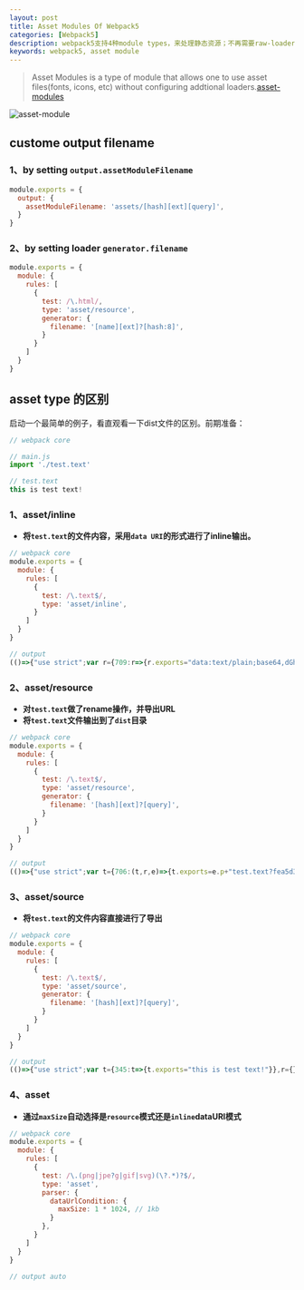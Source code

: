 ```yaml
---
layout: post
title: Asset Modules Of Webpack5
categories: [Webpack5]
description: webpack5支持4种module types，来处理静态资源；不再需要raw-loader,url-loader,file-loader。
keywords: webpack5, asset module
---
```


> Asset Modules is a type of module that allows one to use asset files(fonts, icons, etc) without configuring addtional loaders.[asset-modules](https://webpack.js.org/guides/asset-modules/#root)

![asset-module]({{site.url}}/mind/webpack5/asset-module.png)

## custome output filename

### 1、by setting `output.assetModuleFilename`

```javascript
module.exports = {
  output: {
    assetModuleFilename: 'assets/[hash][ext][query]',
  }
}
```

### 2、by setting loader `generator.filename`

```javascript
module.exports = {
  module: {
    rules: [
      {
        test: /\.html/,
        type: 'asset/resource',
        generator: {
          filename: '[name][ext]?[hash:8]',
        }
      }
    ]
  }
}
```

## asset type 的区别

启动一个最简单的例子，看直观看一下dist文件的区别。前期准备：

```javascript
// webpack core

// main.js
import './test.text'

// test.text
this is test text!
```

### 1、asset/inline

* **将`test.text`的文件内容，采用`data URI`的形式进行了inline输出。**

```javascript
// webpack core
module.exports = {
  module: {
    rules: [
      {
        test: /\.text$/,
        type: 'asset/inline',
      }
    ]
  }
}

// output
(()=>{"use strict";var r={709:r=>{r.exports="data:text/plain;base64,dGhpcyBpcyB0ZXN0IHRleHQh"}},t={};function e(p){var s=t[p];if(void 0!==s)return s.exports;var a=t[p]={exports:{}};return r[p](a,a.exports,e),a.exports}e(709)})();
```
### 2、asset/resource

* **对`test.text`做了rename操作，并导出URL**
* **将`test.text`文件输出到了`dist`目录**

```javascript
// webpack core
module.exports = {
  module: {
    rules: [
      {
        test: /\.text$/,
        type: 'asset/resource',
        generator: {
          filename: '[hash][ext]?[query]',
        }
      }
    ]
  }
}

// output
(()=>{"use strict";var t={706:(t,r,e)=>{t.exports=e.p+"test.text?fea5d322"}},r={};function e(s){var o=r[s];if(void 0!==o)return o.exports;var p=r[s]={exports:{}};return t[s](p,p.exports,e),p.exports}e.p="",e(706)})();
```

### 3、asset/source

* **将`test.text`的文件内容直接进行了导出**

```javascript
// webpack core
module.exports = {
  module: {
    rules: [
      {
        test: /\.text$/,
        type: 'asset/source',
        generator: {
          filename: '[hash][ext]?[query]',
        }
      }
    ]
  }
}

// output
(()=>{"use strict";var t={345:t=>{t.exports="this is test text!"}},r={};function e(s){var o=r[s];if(void 0!==o)return o.exports;var i=r[s]={exports:{}};return t[s](i,i.exports,e),i.exports}e(345)})();
```

### 4、asset

* **通过`maxSize`自动选择是`resource`模式还是`inline`dataURI模式**

```javascript
// webpack core
module.exports = {
  module: {
    rules: [
      {
        test: /\.(png|jpe?g|gif|svg)(\?.*)?$/,
        type: 'asset',
        parser: {
          dataUrlCondition: {
            maxSize: 1 * 1024, // 1kb
          }
        },
      }
    ]
  }
}

// output auto
```